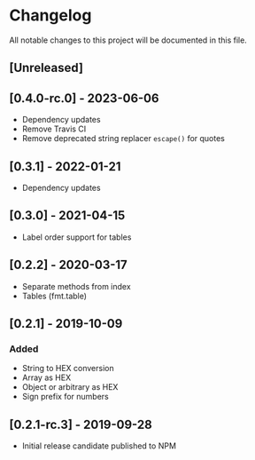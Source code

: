 # Changelog
All notable changes to this project will be documented in this file.

## [Unreleased]

## [0.4.0-rc.0] - 2023-06-06
- Dependency updates
- Remove Travis CI
- Remove deprecated string replacer `escape()` for quotes

## [0.3.1] - 2022-01-21
- Dependency updates

## [0.3.0] - 2021-04-15
- Label order support for tables

## [0.2.2] - 2020-03-17
- Separate methods from index
- Tables (fmt.table)

## [0.2.1] - 2019-10-09
### Added
- String to HEX conversion
- Array as HEX
- Object or arbitrary as HEX
- Sign prefix for numbers

## [0.2.1-rc.3] - 2019-09-28
- Initial release candidate published to NPM
